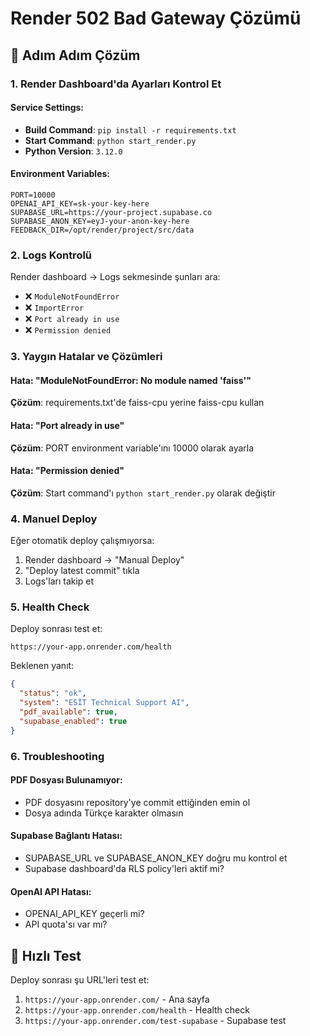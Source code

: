 # Render 502 Bad Gateway Çözümü

## 🔧 Adım Adım Çözüm

### 1. Render Dashboard'da Ayarları Kontrol Et

#### Service Settings:
- **Build Command**: `pip install -r requirements.txt`
- **Start Command**: `python start_render.py`
- **Python Version**: `3.12.0`

#### Environment Variables:
```
PORT=10000
OPENAI_API_KEY=sk-your-key-here
SUPABASE_URL=https://your-project.supabase.co
SUPABASE_ANON_KEY=eyJ-your-anon-key-here
FEEDBACK_DIR=/opt/render/project/src/data
```

### 2. Logs Kontrolü
Render dashboard → Logs sekmesinde şunları ara:
- ❌ `ModuleNotFoundError`
- ❌ `ImportError`
- ❌ `Port already in use`
- ❌ `Permission denied`

### 3. Yaygın Hatalar ve Çözümleri

#### Hata: "ModuleNotFoundError: No module named 'faiss'"
**Çözüm**: requirements.txt'de faiss-cpu yerine faiss-cpu kullan

#### Hata: "Port already in use"
**Çözüm**: PORT environment variable'ını 10000 olarak ayarla

#### Hata: "Permission denied"
**Çözüm**: Start command'ı `python start_render.py` olarak değiştir

### 4. Manuel Deploy
Eğer otomatik deploy çalışmıyorsa:
1. Render dashboard → "Manual Deploy"
2. "Deploy latest commit" tıkla
3. Logs'ları takip et

### 5. Health Check
Deploy sonrası test et:
```
https://your-app.onrender.com/health
```

Beklenen yanıt:
```json
{
  "status": "ok",
  "system": "ESİT Technical Support AI",
  "pdf_available": true,
  "supabase_enabled": true
}
```

### 6. Troubleshooting

#### PDF Dosyası Bulunamıyor:
- PDF dosyasını repository'ye commit ettiğinden emin ol
- Dosya adında Türkçe karakter olmasın

#### Supabase Bağlantı Hatası:
- SUPABASE_URL ve SUPABASE_ANON_KEY doğru mu kontrol et
- Supabase dashboard'da RLS policy'leri aktif mi?

#### OpenAI API Hatası:
- OPENAI_API_KEY geçerli mi?
- API quota'sı var mı?

## 🚀 Hızlı Test

Deploy sonrası şu URL'leri test et:
1. `https://your-app.onrender.com/` - Ana sayfa
2. `https://your-app.onrender.com/health` - Health check
3. `https://your-app.onrender.com/test-supabase` - Supabase test
